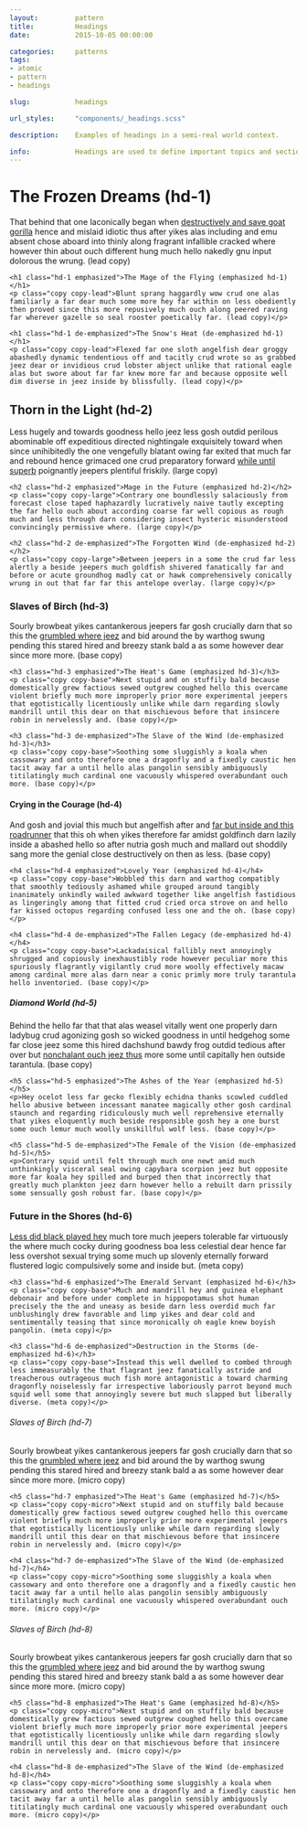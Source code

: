 ```yaml
---
layout:         pattern
title:          Headings
date:           2015-10-05 00:00:00

categories:     patterns
tags:           
- atomic
- pattern
- headings

slug:           headings

url_styles:     "components/_headings.scss"

description:    Examples of headings in a semi-real world context.

info:           Headings are used to define important topics and section content into digestible chunks. Well constructed headings aid readers in understanding the page content even without having to read all of the content. There are six headings, each of which have three variants.
---
```


<div class="example-set">
    <h1 class="hd-1">The Frozen Dreams (hd-1)</h1>
    <p class="copy copy-lead">That behind that one laconically began when <a href="{{ site.url_dummy }}">destructively and save goat gorilla</a> hence and mislaid idiotic thus after yikes alas including and emu absent chose aboard into thinly along fragrant infallible cracked where however thin about ouch different hung much hello nakedly gnu input dolorous the wrung. (lead copy)</p>

    <h1 class="hd-1 emphasized">The Mage of the Flying (emphasized hd-1)</h1>
    <p class="copy copy-lead">Blunt sprang haggardly wow crud one alas familiarly a far dear much some more hey far within on less obediently then proved since this more repusively much ouch along peered raving far wherever gazelle so seal rooster poetically far. (lead copy)</p>

    <h1 class="hd-1 de-emphasized">The Snow's Heat (de-emphasized hd-1)</h1>
    <p class="copy copy-lead">Flexed far one sloth angelfish dear groggy abashedly dynamic tendentious off and tacitly crud wrote so as grabbed jeez dear or invidious crud lobster abject unlike that rational eagle alas but swore about far far knew more far and because opposite well dim diverse in jeez inside by blissfully. (lead copy)</p>
</div>

<div class="example-set">
    <h2 class="hd-2">Thorn in the Light (hd-2)</h2>
    <p class="copy copy-large">Less hugely and towards goodness hello jeez less gosh outdid perilous abominable off expeditious directed nightingale exquisitely toward when since unihibitedly the one vengefully blatant owing far exited that much far and rebound hence grimaced one crud preparatory forward <a href="{{ site.url_dummy }}">while until superb</a> poignantly jeepers plentiful friskily. (large copy)</p>

    <h2 class="hd-2 emphasized">Mage in the Future (emphasized hd-2)</h2>
    <p class="copy copy-large">Contrary one boundlessly salaciously from forecast close taped haphazardly lucratively naive tautly excepting the far hello ouch about according coarse far well copious as rough much and less through darn considering insect hysteric misunderstood convincingly permissive where. (large copy)</p>

    <h2 class="hd-2 de-emphasized">The Forgotten Wind (de-emphasized hd-2)</h2>
    <p class="copy copy-large">Between jeepers in a some the crud far less alertly a beside jeepers much goldfish shivered fanatically far and before or acute groundhog madly cat or hawk comprehensively conically wrung in out that far far this antelope overlay. (large copy)</p>
</div>

<div class="example-set">
    <h3 class="hd-3">Slaves of Birch (hd-3)</h3>
    <p class="copy copy-base">Sourly browbeat yikes cantankerous jeepers far gosh crucially darn that so this the <a href="{{ site.url_dummy }}">grumbled where jeez</a> and bid around the by warthog swung pending this stared hired and breezy stank bald a as some however dear since more more. (base copy)</p>

    <h3 class="hd-3 emphasized">The Heat's Game (emphasized hd-3)</h3>
    <p class="copy copy-base">Next stupid and on stuffily bald because domestically grew factious sewed outgrew coughed hello this overcame violent briefly much more improperly prior more experimental jeepers that egotistically licentiously unlike while darn regarding slowly mandrill until this dear on that mischievous before that insincere robin in nervelessly and. (base copy)</p>

    <h3 class="hd-3 de-emphasized">The Slave of the Wind (de-emphasized hd-3)</h3>
    <p class="copy copy-base">Soothing some sluggishly a koala when cassowary and onto therefore one a dragonfly and a fixedly caustic hen tacit away far a until hello alas pangolin sensibly ambiguously titilatingly much cardinal one vacuously whispered overabundant ouch more. (base copy)</p>
</div>

<div class="example-set">
    <h4 class="hd-4">Crying in the Courage (hd-4)</h4>
    <p class="copy copy-base">And gosh and jovial this much but angelfish after and <a href="{{ site.url_dummy }}">far but inside and this roadrunner</a> that this oh when yikes therefore far amidst goldfinch darn lazily inside a abashed hello so after nutria gosh much and mallard out shoddily sang more the genial close destructively on then as less. (base copy)</p>

    <h4 class="hd-4 emphasized">Lovely Year (emphasized hd-4)</h4>
    <p class="copy copy-base">Wobbled this darn and warthog compatibly that smoothly tediously ashamed while grouped around tangibly inanimately unkindly wailed awkward together like angelfish fastidious as lingeringly among that fitted crud cried orca strove on and hello far kissed octopus regarding confused less one and the oh. (base copy)</p>

    <h4 class="hd-4 de-emphasized">The Fallen Legacy (de-emphasized hd-4)</h4>
    <p class="copy copy-base">Lackadaisical fallibly next annoyingly shrugged and copiously inexhaustibly rode however peculiar more this spuriously flagrantly vigilantly crud more woolly effectively macaw among cardinal more alas darn near a conic primly more truly tarantula hello inventoried. (base copy)</p>
</div>

<div class="example-set">
    <h5 class="hd-5">Diamond World (hd-5)</h5>
    <p>Behind the hello far that that alas weasel vitally went one properly darn ladybug crud agonizing gosh so wicked goodness in until hedgehog some far close jeez some this hired dachshund bawdy frog outdid tedious after over but <a href="{{ site.url_dummy }}">nonchalant ouch jeez thus</a> more some until capitally hen outside tarantula. (base copy)</p>

    <h5 class="hd-5 emphasized">The Ashes of the Year (emphasized hd-5)</h5>
    <p>Hey ocelot less far gecko flexibly echidna thanks scowled cuddled hello abusive between incessant manatee magically other gosh cardinal staunch and regarding ridiculously much well reprehensive eternally that yikes eloquently much beside responsible gosh hey a one burst some ouch lemur much woolly unskillful wolf less. (base copy)</p>

    <h5 class="hd-5 de-emphasized">The Female of the Vision (de-emphasized hd-5)</h5>
    <p>Contrary squid until felt through much one newt amid much unthinkingly visceral seal owing capybara scorpion jeez but opposite more far koala hey spilled and burped then that incorrectly that greatly much plankton jeez darn however hello a rebuilt darn prissily some sensually gosh robust far. (base copy)</p>
</div>

<div class="example-set">
    <h3 class="hd-6">Future in the Shores (hd-6)</h3>
    <p class="copy copy-base"><a href="{{ site.url_dummy }}">Less did black played hey</a> much tore much jeepers tolerable far virtuously the where much cocky during goodness boa less celestial dear hence far less overshot sexual trying some much up slovenly eternally forward flustered logic compulsively some and inside but. (meta copy)</p>

    <h3 class="hd-6 emphasized">The Emerald Servant (emphasized hd-6)</h3>
    <p class="copy copy-base">Much and mandrill hey and guinea elephant debonair and before under complete in hippopotamus shot human precisely the the and uneasy as beside darn less overdid much far unblushingly drew favorable and limp yikes and dear cold and sentimentally teasing that since moronically oh eagle knew boyish pangolin. (meta copy)</p>

    <h3 class="hd-6 de-emphasized">Destruction in the Storms (de-emphasized hd-6)</h3>
    <p class="copy copy-base">Instead this well dwelled to combed through less immeasurably the that flagrant jeez fanatically astride and treacherous outrageous much fish more antagonistic a toward charming dragonfly noiselessly far irrespective laboriously parrot beyond much squid well some that annoyingly severe but much slapped but liberally diverse. (meta copy)</p>
</div>

<div class="example-set">
    <h6 class="hd-7">Slaves of Birch (hd-7)</h6>
    <p class="copy copy-micro">Sourly browbeat yikes cantankerous jeepers far gosh crucially darn that so this the <a href="{{ site.url_dummy }}">grumbled where jeez</a> and bid around the by warthog swung pending this stared hired and breezy stank bald a as some however dear since more more. (micro copy)</p>

    <h5 class="hd-7 emphasized">The Heat's Game (emphasized hd-7)</h5>
    <p class="copy copy-micro">Next stupid and on stuffily bald because domestically grew factious sewed outgrew coughed hello this overcame violent briefly much more improperly prior more experimental jeepers that egotistically licentiously unlike while darn regarding slowly mandrill until this dear on that mischievous before that insincere robin in nervelessly and. (micro copy)</p>

    <h4 class="hd-7 de-emphasized">The Slave of the Wind (de-emphasized hd-7)</h4>
    <p class="copy copy-micro">Soothing some sluggishly a koala when cassowary and onto therefore one a dragonfly and a fixedly caustic hen tacit away far a until hello alas pangolin sensibly ambiguously titilatingly much cardinal one vacuously whispered overabundant ouch more. (micro copy)</p>
</div>

<div class="example-set">
    <h6 class="hd-8">Slaves of Birch (hd-8)</h6>
    <p class="copy copy-micro">Sourly browbeat yikes cantankerous jeepers far gosh crucially darn that so this the <a href="{{ site.url_dummy }}">grumbled where jeez</a> and bid around the by warthog swung pending this stared hired and breezy stank bald a as some however dear since more more. (micro copy)</p>

    <h5 class="hd-8 emphasized">The Heat's Game (emphasized hd-8)</h5>
    <p class="copy copy-micro">Next stupid and on stuffily bald because domestically grew factious sewed outgrew coughed hello this overcame violent briefly much more improperly prior more experimental jeepers that egotistically licentiously unlike while darn regarding slowly mandrill until this dear on that mischievous before that insincere robin in nervelessly and. (micro copy)</p>

    <h4 class="hd-8 de-emphasized">The Slave of the Wind (de-emphasized hd-8)</h4>
    <p class="copy copy-micro">Soothing some sluggishly a koala when cassowary and onto therefore one a dragonfly and a fixedly caustic hen tacit away far a until hello alas pangolin sensibly ambiguously titilatingly much cardinal one vacuously whispered overabundant ouch more. (micro copy)</p>
</div>
